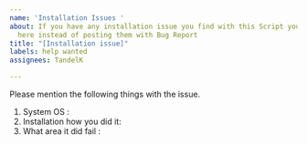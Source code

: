 ```yaml
---
name: 'Installation Issues '
about: If you have any installation issue you find with this Script you can post them
  here instead of posting them with Bug Report
title: "[Installation issue]"
labels: help wanted
assignees: TandelK

---
```


Please mention the following things with the issue. 

1) System OS : 
2) Installation how you did it:
3) What area it did fail :
